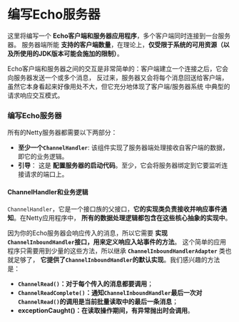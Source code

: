 编写Echo服务器
==========================================================
这里将编写一个 **Echo客户端和服务器应用程序**，多个客户端同时连接到一台服务器。
服务器端所能 **支持的客户端数量**，在理论上，**仅受限于系统的可用资源（以及所使用的JDK版本可能会施加的限制）**。

Echo客户端和服务器之间的交互是非常简单的：客户端建立一个连接之后，它会向服务器发送一个或多个消息，
反过来，服务器又会将每个消息回送给客户端，虽然它本身看起来好像用处不大，但它充分地体现了客户端/服务器系统
中典型的请求响应交互模式。

### 编写Echo服务器
所有的Netty服务器都需要以下两部分：
+ **至少一个`ChannelHandler`**: 该组件实现了服务器端处理接收自客户端的数据，即它的业务逻辑。
+ **引导**： 这是 **配置服务器的启动代码**。至少，它会将服务器绑定到它要监听连接请求的端口上。

#### ChannelHandler和业务逻辑
`ChannelHandler`，它是一个接口族的父接口，**它的实现类负责接收并响应事件通知**。在Netty应用程序中，
**所有的数据处理逻辑都包含在这些核心抽象的实现中**。

因为你的Echo服务器会响应传入的消息，所以它需要 **实现`ChannelInboundHandler`接口，用来定义响应入站事件的方法**。
这个简单的应用程序只需要用到少量的这些方法，所以继承 **`ChannelInboundHandlerAdapter`** 类也就足够了，
**它提供了`ChannelInboundHandler`的默认实现**。我们感兴趣的方法是：
+ **`ChannelRead()`：对于每个传入的消息都要调用**；
+ **`ChannelReadComplete()`：通知`ChannelInboundHandler`最后一次对`ChannelRead()`的调用是当前批量读取中的最后一条消息**；
+ **exceptionCaught()：在读取操作期间，有异常抛出时会调用**。










